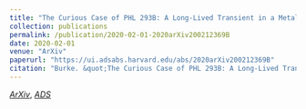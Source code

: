 ```yaml
---
title: "The Curious Case of PHL 293B: A Long-Lived Transient in a Metal-Poor Blue Compact Dwarf Galaxy"
collection: publications
permalink: /publication/2020-02-01-2020arXiv200212369B
date: 2020-02-01
venue: "ArXiv"
paperurl: "https://ui.adsabs.harvard.edu/abs/2020arXiv200212369B"
citation: "Burke. &quot;The Curious Case of PHL 293B: A Long-Lived Transient in a Metal-Poor Blue Compact Dwarf Galaxy.&quot; <i>ArXiv</i>, :, Feb 2020"
---
```


[*ArXiv*](https://arxiv.org/abs/2002.12369), [*ADS*](https://ui.adsabs.harvard.edu/abs/2020arXiv200212369B)
